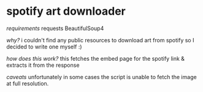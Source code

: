 # spotify art downloader

_requirements_
requests
BeautifulSoup4

_why?_
i couldn't find any public resources to download art from spotify so I decided to write one myself :)

_how does this work?_
this fetches the embed page for the spotify link & extracts it from the response

_caveats_
unfortunately in some cases the script is unable to fetch the image at full resolution.